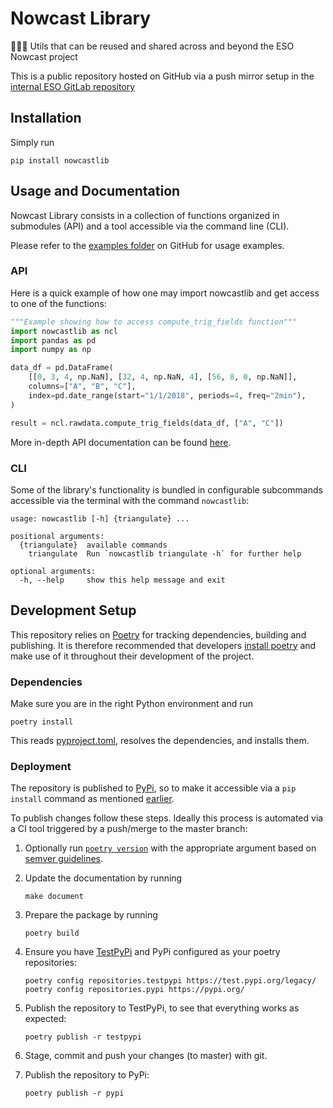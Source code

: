 # Nowcast Library

🧙‍♂️🔧 Utils that can be reused and shared across and beyond the ESO Nowcast
project

This is a public repository hosted on GitHub via a push mirror setup in the
[internal ESO GitLab repository](https://gitlab.eso.org/gstarace/nowcastlib/)

## Installation

Simply run

```console
pip install nowcastlib
```

## Usage and Documentation

Nowcast Library consists in a collection of functions organized in submodules
(API) and a tool accessible via the command line (CLI).

Please refer to the
[examples folder](https://github.com/thesofakillers/nowcastlib/tree/master/examples)
on GitHub for usage examples.

### API

Here is a quick example of how one may import nowcastlib and get access to one
of the functions:

```python
"""Example showing how to access compute_trig_fields function"""
import nowcastlib as ncl
import pandas as pd
import numpy as np

data_df = pd.DataFrame(
    [[0, 3, 4, np.NaN], [32, 4, np.NaN, 4], [56, 8, 0, np.NaN]],
    columns=["A", "B", "C"],
    index=pd.date_range(start="1/1/2018", periods=4, freq="2min"),
)

result = ncl.rawdata.compute_trig_fields(data_df, ["A", "C"])
```

More in-depth API documentation can be found
[here](https://giuliostarace.com/nowcastlib/).

### CLI

Some of the library's functionality is bundled in configurable subcommands
accessible via the terminal with the command `nowcastlib`:

```console
usage: nowcastlib [-h] {triangulate} ...

positional arguments:
  {triangulate}  available commands
    triangulate  Run `nowcastlib triangulate -h` for further help

optional arguments:
  -h, --help     show this help message and exit
```

## Development Setup

This repository relies on [Poetry](https://python-poetry.org/) for tracking
dependencies, building and publishing. It is therefore recommended that
developers [install poetry](https://python-poetry.org/docs/#installation) and
make use of it throughout their development of the project.

### Dependencies

Make sure you are in the right Python environment and run

```console
poetry install
```

This reads [pyproject.toml](./pyproject.toml), resolves the dependencies, and
installs them.

### Deployment

The repository is published to [PyPi](https://pypi.org/), so to make it
accessible via a `pip install` command as mentioned [earlier](#install).

To publish changes follow these steps. Ideally this process is automated via a
CI tool triggered by a push/merge to the master branch:

1. Optionally run
   [`poetry version`](https://python-poetry.org/docs/cli/#version) with the
   appropriate argument based on [semver guidelines](https://semver.org/).

2. Update the documentation by running

   ```console
   make document
   ```

3. Prepare the package by running

   ```console
   poetry build
   ```

4. Ensure you have [TestPyPi](https://test.pypi.org/) and PyPi configured as
   your poetry repositories:

   ```console
   poetry config repositories.testpypi https://test.pypi.org/legacy/
   poetry config repositories.pypi https://pypi.org/
   ```

5. Publish the repository to TestPyPi, to see that everything works as expected:

   ```console
   poetry publish -r testpypi
   ```

6. Stage, commit and push your changes (to master) with git.
7. Publish the repository to PyPi:

   ```console
   poetry publish -r pypi
   ```
